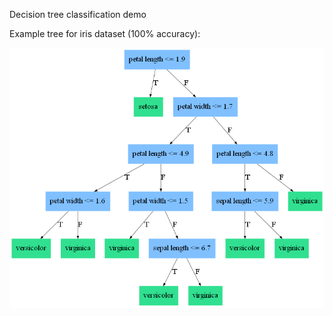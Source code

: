 Decision tree classification demo

Example tree for iris dataset (100% accuracy):

![](best_tree_iris.png)
